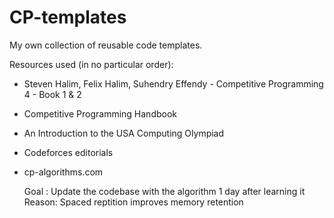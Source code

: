 ﻿# CP-templates

My own collection of reusable code templates.

Resources used (in no particular order): 
- Steven Halim, Felix Halim, Suhendry Effendy - Competitive Programming 4 - Book 1 & 2
- Competitive Programming Handbook
- An Introduction to the USA Computing Olympiad
- Codeforces editorials
- cp-algorithms.com

  Goal : Update the codebase with the algorithm 1 day after learning it
  Reason: Spaced reptition improves memory retention
